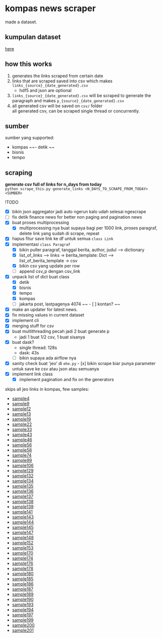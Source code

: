 # kompas news scraper

made a dataset.

## kumpulan dataset
[here](https://github.com/svmihar/ta-dump)

## how this works
1. generates the links scraped from certain date
2. links that are scraped saved into csv which makes `links_{source}_{date_generated}.csv`
    - hdf5 and json are optional
3. `links_{source}_{date_generated}.csv` will be scraped to generate the paragraph and makes `p_{source}_{date_generated}.csv`
4. all generated csv will be saved on `csv/` folder    
all generated csv, can be scraped single thread or concurrently.
## sumber 
sumber yang supported: 
- kompas 
~~- detik ~~
- bisnis 
- tempo


## scraping
**generate csv full of links for n_days from today**    
`python scrape_this.py generate_links <N_DAYS_TO_SCRAPE_FROM_TODAY> <SUMBER>`    

!TODO
- [x] bikin json aggregator jadi auto ngerun kalo udah selesai ngescrape
- [ ] fix detik finance news for better non paging and pagination news
- [x] buat proses multiprocessing
    - [x] multiprocessing nya buat supaya bagi per 1000 link, proses paragraf, delete link yang sudah di scrape, repeat
- [x] hapus fitur save link ke df untuk semua `class Link`
- [x] implementasi `class Paragraf`
  - [x] bikin puller paragraf, tanggal berita, author, judul --> dictionary
  - [x] list_of_links --> links -> berita_template: Dict --> list_of_berita_template -> csv
  - [x] bikin csv yang update per row
  - [ ] append csv_p dengan csv_link
- [x] unpack list of dict buat class
  - [x] detik
  - [x] bisnis
  - [x] tempo
  - [x] kompas
  - [ ] jakarta post, lastpagenya 4074
 ~~ - [ ] kontan? ~~
- [x] make an updater for latest news. 
- [x] fix missing values in current dataset
- [x] implement cli
- [x] merging stuff for csv
- [x] buat multithreading pecah jadi 2 buat generate p 
    - jadi 1 buat 1/2 csv, 1 buat sisanya
- [x] buat dask? 
    - single thread: 128s
    - dask: 43s
  - [ ] bikin supaya ada airflow nya
- [x] sanity check buat 'jeo' di `ehe.py` - [x] bikin scrape biar punya parameter untuk save ke csv atau json atau semuanya 
- [x] implement link class
  - [x] implement pagination and fix on the generators 

skips all jeo links in kompas, few samples: 
- [sample4](https://entertainment.kompas.com/jeo/artis-indonesia-dan-moge-sekadar-hobi-dan-gaya)
- [sample9](https://entertainment.kompas.com/jeo/cerita-artis-indonesia-dan-moge-tunggangannya)
- [sample12](https://travel.kompas.com/jeo/riwayat-sambal-nusantara)
- [sample13](https://nasional.kompas.com/jeo/pecah-kongsi-bongkar-pasang-koalisi-pemilu-2019)
- [sample19](https://nasional.kompas.com/jeo/pansel-kpk-menjawab-polemik-dan-kritik)
- [sample22](https://nasional.kompas.com/jeo/setelah-putusan-mk-menolak-seluruh-gugatan-sengketa-pilpres-2019)
- [sample33](https://nasional.kompas.com/jeo/pokok-perkara-dan-jawaban-tergugat-sidang-mk-sengketa-pilpres-2019)
- [sample43](https://nasional.kompas.com/jeo/hal-hal-yang-perlu-kita-tahu-soal-sengketa-hasil-pemilu-2019)
- [sample46](https://money.kompas.com/jeo/tren-dan-tips-bisnis-jastip-raup-rupiah)
- [sample56](https://megapolitan.kompas.com/jeo/lebaran-di-jakarta-mau-apa-dan-liburan-ke-mana)
- [sample58](https://megapolitan.kompas.com/jeo/mudik-lebaran-pulang-menjemput-keajaiban-maaf)
- [sample74](https://bola.kompas.com/jeo/ke-olimpiade-2020-lalu-muhammad-zohri-terus-melaju)
- [sample99](https://nasional.kompas.com/jeo/sidang-isbat-rukyat-hisab-dan-penanggalan-islam)
- [sample106](https://entertainment.kompas.com/jeo/avengers-endgame-akhir-saga-11-tahun)
- [sample129](https://nasional.kompas.com/jeo/panduan-lengkap-buat-pemilih-pemilu-2019)
- [sample132](https://regional.kompas.com/jeo/memahami-pemilih-dengan-gangguan-jiwa-dan-berkebutuhan-khusus)
- [sample134](https://regional.kompas.com/jeo/membaca-peluang-jokowi-vs-prabowo-di-lumbung-suara-jateng-dan-diy)
- [sample135](https://regional.kompas.com/jeo/jokowi-maruf-vs-prabowo-sandi-berebut-suara-penentu-di-jawa-barat)
- [sample136](https://money.kompas.com/jeo/industri-40-janji-dan-tantangan-para-capres-pemilu-2019)
- [sample137](https://money.kompas.com/jeo/jokowi-vs-prabowo-intip-strategi-mereka-buat-pertumbuhan-ekonomi-indonesia)
- [sample138](https://regional.kompas.com/jeo/sulsel-peta-tak-terprediksi-jokowi-maruf-vs-prabowo-sandiaga)
- [sample139](https://nasional.kompas.com/jeo/buka-bukaan-biaya-caleg-demi-kursi-di-senayan)
- [sample141](https://money.kompas.com/jeo/polemik-utang-di-mata-para-capres-pemilu-2019)
- [sample143](https://money.kompas.com/jeo/adu-program-jokowi-dan-prabowo-soal-kesejahteraan-mana-yang-realistis)
- [sample144](https://regional.kompas.com/jeo/di-sumut-jokowi-maruf-dan-prabowo-sandiaga-berpeluang-sama-kuat)
- [sample145](https://regional.kompas.com/jeo/jokowi-maruf-vs-prabowo-sandiaga-siapa-lebih-berpeluang-di-jawa-timur)
- [sample147](https://nasional.kompas.com/jeo/pertanyaan-seputar-pemilu-2019-dan-jawabannya)
- [sample148](https://money.kompas.com/jeo/jokowi-vs-prabowo-pilpres-2019-dan-defisit-neraca-perdagangan)
- [sample152](https://entertainment.kompas.com/jeo/menunggu-akhir-kisah-game-of-thrones-season-8)
- [sample153](https://nasional.kompas.com/jeo/hal-hal-yang-pemilih-pemilu-2019-wajib-tahu)
- [sample170](https://internasional.kompas.com/jeo/fakta-dan-reaksi-dunia-atas-serangan-teroris-ke-masjid-di-selandia-baru)
- [sample174](https://bola.kompas.com/jeo/badminton-indonesia-mau-sampai-kapan-andalkan-ganda-putra)
- [sample176](https://nasional.kompas.com/jeo/caleg-eks-koruptor-siapa-saja-dan-apa-kata-parpolnya)
- [sample178](https://bola.kompas.com/jeo/timnas-indonesia-juara-aff-u-22-kado-kesejukan-di-tengah-kepahitan)
- [sample180](https://otomotif.kompas.com/jeo/cek-mobil-paling-laku-di-indonesia-sepanjang-2018)
- [sample185](https://ekonomi.kompas.com/jeo/hal-hal-krusial-terkait-debat-kedua-pilpres-2019)
- [sample186](https://properti.kompas.com/jeo/infrastruktur-tantangan-jokowi-dan-prabowo-memajukan-indonesia)
- [sample187](https://ekonomi.kompas.com/jeo/pilpres-2019-dan-bayang-bayang-ancaman-krisis-energi)
- [sample189](https://ekonomi.kompas.com/jeo/menunggu-eksplorasi-kebijakan-jokowi-dan-prabowo-soal-ketahanan-pangan)
- [sample190](https://nasional.kompas.com/jeo/pilpres-2019minus-gereget-pemberantasan-korupsi)
- [sample193](https://megapolitan.kompas.com/jeo/menelaah-3-pembunuhan-sadis-di-jabodetabek)
- [sample194](https://bola.kompas.com/jeo/perhentian-akhir-liliyana-natsir-terima-kasih-butet)
- [sample197](https://megapolitan.kompas.com/jeo/ahok-bebas)
- [sample199](https://nasional.kompas.com/jeo/polemik-pembebasanbaasyir-antara-kemanusiaan-dan-hukum)
- [sample200](https://nasional.kompas.com/jeo/pilpres-2019-antiklimaks-perlindungan-ham)
- [sample201](https://nasional.kompas.com/jeo/terorisme-menurut-jokowi-maruf-dan-prabowo-sandiaga)

